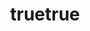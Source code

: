 ---
layout: index

web-title:
  - lang: "en"
    content: "Math"
  - lang: "zh"
    content: "数学"
title:
  - lang: "en"
    content: "Math Beyond Practicality"
  - lang: "zh"
    content: "实用数学"
greeting:
  - lang: "en"
    content: "Unlike other problems, math always has a right answer."
  - lang: "zh"
    content: "数学问题与其他不同，总是有正确答案。"

active-tab: "math"
lang-enabled: true
                
catalogs:
  - id: "equations"
    title:
      - lang: "en"
        content: "Equations"
      - lang: "zh"
        content: "方程"
    items: 
      - id: "equations4"
        title:
          - lang: "en"
            content: "Simple 4-variable Linear System"
          - lang: "zh"
            content: "简单四元一次方程组"
        intro:
          - lang: "en"
            content: "Solving linear equations with two to four variables, where all the coefficients are 1."
          - lang: "zh"
            content: "求解二到四元的线性方程组，所有未知数的系数为 1。"
        src: "/math/equations4.html"
        imageSrc: "/math/images/equations4.png"

  - id: "widget"
    title:
      - lang: "en"
        content: "Coin Puzzel"
      - lang: "zh"
        content: "硬币谜题"
    items:
      - id: "coinshuman"
        title:
          - lang: "en"
            content: "Coin Conundrum"
          - lang: "zh"
            content: "称硬币"
        intro:
          - lang: "en"
            content: "Find the one coin of a different weight among 12 coins by weighing them three times."
          - lang: "zh"
            content: "三次称重找出 12 枚硬币中重量不同的一枚。"
        src: "/math/coins/coins2.html"
        imageSrc: "/math/images/coins2.png"

      - id: "coinscomputer"
        title:
          - lang: "en"
            content: "Coin Conundrum: Computer"
          - lang: "zh"
            content: "电脑称硬币"
        intro:
          - lang: "en"
            content: "Verifying the coin problem can be solved with three weighings."
          - lang: "zh"
            content: "由计算机验证硬币问题可通过三次称重解决。"
        src: "/math/coins/coins.html"
        imageSrc: "/math/images/coins.png"

---